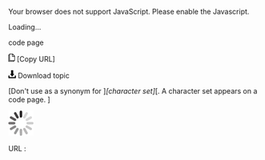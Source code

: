 Your browser does not support JavaScript. Please enable the Javascript.

Loading...

code page

![Copy URL](code-page_files/Copy.png) [Copy URL]

![Download](code-page_files/Download.png)
Download topic

[Don't use as a synonym for ]*[character set]*[. A character set appears on a code page. ]

![In progress](code-page_files/activity-large.gif)

URL :


